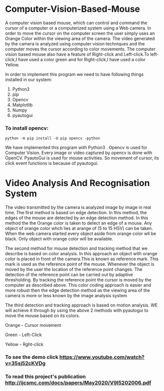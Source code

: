 # Computer-Vision-Based-Mouse
 A computer vision based mouse, which can control and command the cursor of a computer or a computerized system using a  Web camera. In order to move the cursor on the computer screen the user simply uses an Orange Color within the viewing area of the camera. The video generated by the camera is analyzed using computer vision techniques and the computer moves the cursor according to color movements. The computer vision based mouse also have a feature of Right-click and Left-click.To  left-click,I have used a color green and for Right-click,I have used a color Yellow.
 
In order to implement this program we need to have following things installed in our system:

 1. Python3
 2. pip
 3. Opencv
 4. Matplotlib
 5. Numpy
 6. pyautogui
 
### To install opencv:
```
python -m pip install -U pip opencv -python
```
 
We have implemented this program with Python3 . Opencv is used for Computer Vision. Every image or video captured by opencv is done with OpenCV. PyautoGui is used for mouse activities. So movement of cursor, its click event functions is because of pyautogui.


# Video Analysis  And Recognisation System
The video transmitted by the camera is analyzed image by
image in real time.  The first method is based on edge detection. In this
method, the edges of the mouse are detected by an edge
detection method. In this method the the Orange color is taken to detect an 
edge of a mouse. Any object of orange color whch lies at arange of (5 to 15 HSV)
can be taken. When the web camera started every object aside from orange color
wll be black. Only object with orange color will be available.

   The second method for mouse detection and tracking
method that we describe is based on color analysis. In this
approach an object with orange color is placed in front of the camera.This
is known as reference mark.
This mark is used as the reference point
of the mouse. Whenever the object is moved by the user
the location of the reference point changes. The detection
of the reference point can be carried out by adaptive
thresholding. By tracking the reference point the cursor is
moved by the computer as described above. This color
coding approach is easier and more robust then the edge
detection method as the viewing area of the camera is
more or less known by the image analysis system


The third detection and tracking approach is based on
motion analysis. WE will achieve it through by using the above 2 methods
with pyautogui to move the mouse based on its colors.

Orange - Cursor movement

Green - Left-Click

Yellow - Rght-click
 
### To see the demo click https://www.youtube.com/watch?v=35sj52cKVDg
### To read this project's publication  http://ijcsmc.com/docs/papers/May2020/V9I5202006.pdf

